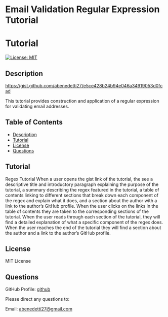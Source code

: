 # Email Validation Regular Expression Tutorial

# Tutorial
[![License: MIT](https://img.shields.io/badge/License-MIT-yellow.svg)](https://opensource.org/licenses/MIT)

## Description <a name="description"></a>
https://gist.github.com/abenedetti27/e5ce428b24b94e046a34919053d0fcad

This tutorial provides construction and application of a regular expression for validating email addresses.

## Table of Contents 
- [Description](#description)
- [Tutorial](#tutorial)
- [License](#license)
- [Questions](#questions)

## Tutorial <a name="tutorial"></a>
Regex Tutorial
When a user opens the gist link of the tutorial, the see a descriptive title and introductory paragraph explaining the purpose of the tutorial, a summary describing the regex featured in the tutorial, a table of contents linking to different sections that break down each component of the regex and explain what it does, and a section about the author with a link to the author’s GitHub profile. When the user clicks on the links in the table of contents they are taken to the corresponding sections of the tutorial. When the user reads through each section of the tutorial, they will find a detailed explanation of what a specific component of the regex does. When the user reaches the end of the tutorial they will find a section about the author and a link to the author’s GitHub profile.



## License <a name="license"></a>
MIT License


## Questions <a name="questions"></a>

GitHub Profile: [github](https://github.com/abenedetti27)

Please direct any questions to:

Email: abenedetti27@gmail.com

